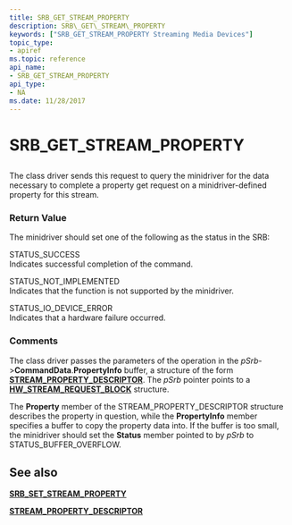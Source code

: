 ```yaml
---
title: SRB_GET_STREAM_PROPERTY
description: SRB\_GET\_STREAM\_PROPERTY
keywords: ["SRB_GET_STREAM_PROPERTY Streaming Media Devices"]
topic_type:
- apiref
ms.topic: reference
api_name:
- SRB_GET_STREAM_PROPERTY
api_type:
- NA
ms.date: 11/28/2017
---
```


# SRB\_GET\_STREAM\_PROPERTY


## <span id="ddk_srb_get_stream_property_ks"></span><span id="DDK_SRB_GET_STREAM_PROPERTY_KS"></span>


The class driver sends this request to query the minidriver for the data necessary to complete a property get request on a minidriver-defined property for this stream.

### <span id="return_value"></span><span id="RETURN_VALUE"></span>Return Value

The minidriver should set one of the following as the status in the SRB:

<span id="STATUS_SUCCESS"></span><span id="status_success"></span>STATUS\_SUCCESS  
Indicates successful completion of the command.

<span id="STATUS_NOT_IMPLEMENTED"></span><span id="status_not_implemented"></span>STATUS\_NOT\_IMPLEMENTED  
Indicates that the function is not supported by the minidriver.

<span id="STATUS_IO_DEVICE_ERROR"></span><span id="status_io_device_error"></span>STATUS\_IO\_DEVICE\_ERROR  
Indicates that a hardware failure occurred.

### Comments

The class driver passes the parameters of the operation in the *pSrb*-&gt;**CommandData**.**PropertyInfo** buffer, a structure of the form [**STREAM\_PROPERTY\_DESCRIPTOR**](/windows-hardware/drivers/ddi/strmini/ns-strmini-_stream_property_descriptor). The *pSrb* pointer points to a [**HW\_STREAM\_REQUEST\_BLOCK**](/windows-hardware/drivers/ddi/strmini/ns-strmini-_hw_stream_request_block) structure.

The **Property** member of the STREAM\_PROPERTY\_DESCRIPTOR structure describes the property in question, while the **PropertyInfo** member specifies a buffer to copy the property data into. If the buffer is too small, the minidriver should set the **Status** member pointed to by *pSrb* to STATUS\_BUFFER\_OVERFLOW.

## See also


[**SRB\_SET\_STREAM\_PROPERTY**](srb-set-stream-property.md)

[**STREAM\_PROPERTY\_DESCRIPTOR**](/windows-hardware/drivers/ddi/strmini/ns-strmini-_stream_property_descriptor)

 

